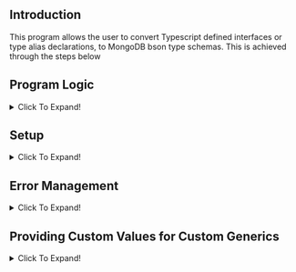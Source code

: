 ## Introduction
This program allows the user to convert Typescript defined interfaces or type alias declarations, to MongoDB bson type schemas. This is achieved through the steps below 

## Program Logic
<details>
<summary>Click To Expand!</summary>
<br>
  
The program traverses all nodes that the interface or type depends on, according to the steps below.
1. Generate a file's AST through the [Typescript Compiler API](https://github.com/microsoft/TypeScript/wiki/Using-the-Compiler-API)
2. Recursively parse through each AST node to either:
    - Extract the property types
    - Search another file for an imported module
4. Map the extracted AST property types to supported MongoDB bson types
5. Combine the property types into one large MongoDB bson schema

</details>

## Setup 
<details>
<summary>Click To Expand!</summary>
 <br>
  
```typescript
type GenerateSchema = {
  //Path to the tsconfig.json of the target project
  configPath: string;
  
  //Exact string name of type or interface declaration
  identifier: string;
  
  //Path to the file the identifier is located
  filePath: string;
  
  //typescript file extension
  extension: ".tsx" | ".ts";
  
  /* 
    Provide custom map that contains the name 
    of the custom generic as a string, and a 
    function that returns the bson schema value 
    of that generic
  */
  resolveCustomGenerics?: { [key: string]: (params: any) => any };
};
```
Example: 
```typescript
import { generateSchema, ResolveCustomParams } from "ts-to-mongo-schema";
import * as fs from "fs";

//paths
const projectPath = "../../testProject";
const configPath = projectPath + "/tsconfig.json";
const filePath = projectPath + "/src/types/testFile.tsx";

const bsonSchema = generateSchema({
  configPath: configPath,
  identifier: "Person",
  filePath: filePath,
  extension: '.tsx',
});
```
</details>

## Error Management
<details>
<summary>Click To Expand!</summary>
<br>
  
If the program cannot parse the property type, an empty object will be returned in the property type's place. The user can then modify this manually, in the generated schema.
Example Typescript: 
```typescript
type ArrayOneOrMore<T> = {
  0: T;
} & Array<T>;

interface Person{
  name: string; 
  interests: ArrayOneOrMore<string>
}
```
BSON Schema Result: 
```typescript 
{
  bsonType: 'object'
  properties: {
    name: {bsonType: string}
    //empty object
    interests: {}
  }
  required: [
    name, 
    interests
  ]
}
```

#### Note:  
This will usually occur if the interface or type depends on a custom generic, or an imported type from a third-party library. If this is the case, please use    the resolveCustomGenerics function to provide a custom value. This outlined below.

</details>

## Providing Custom Values for Custom Generics
<details>
<summary>Click To Expand!</summary>
<br>

When the program returns too many empty objects for property values, there could be an unsupported custom generic that does not allow for the extraction of properties. However, that does not mean all hope is lost. 

Find the offending generics and pass in a map to help the program identify them, and parse them according to custom logic
```typescript
type ResolveCustomParams = {
  propertiesPerArg?: any[];
  combinedProperties?: { [key: string]: any };
};
const bsonSchema = generateSchema({
  configPath: configPath,
  identifier: "Person",
  filePath: filePath,
  extension: '.tsx',
  resolveCustomGenerics: {
    //the test file contains a custom generic declared as ArrayOneOrMore.
    //Therefore, the key is the name of the generic, and attached function 
    //returns the custom value for that generic
    ArrayOneOrMore: (props: ResolveCustomParams) => {
      return {
        bsonType: "array",
        items: props.combinedProperties,
        minItems: 1,
      };
    },
  },
});
```
  </details>
